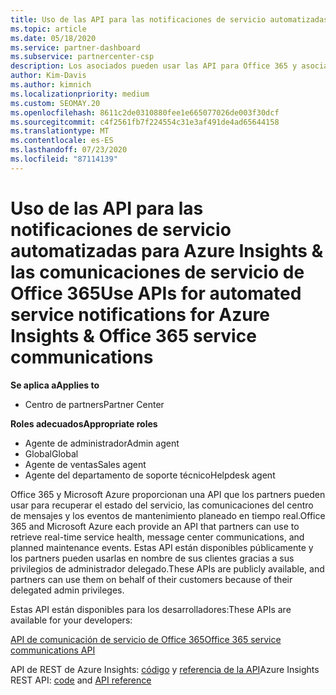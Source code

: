 ```yaml
---
title: Uso de las API para las notificaciones de servicio automatizadas
ms.topic: article
ms.date: 05/18/2020
ms.service: partner-dashboard
ms.subservice: partnercenter-csp
description: Los asociados pueden usar las API para Office 365 y asociados de Microsoft Azure para el estado del servicio en tiempo real, las comunicaciones del centro de mensajes y los eventos de mantenimiento planeado.
author: Kim-Davis
ms.author: kimnich
ms.localizationpriority: medium
ms.custom: SEOMAY.20
ms.openlocfilehash: 8611c2de0310880fee1e665077026de003f30dcf
ms.sourcegitcommit: c4f2561fb7f224554c31e3af491de4ad65644158
ms.translationtype: MT
ms.contentlocale: es-ES
ms.lasthandoff: 07/23/2020
ms.locfileid: "87114139"
---
```

# <a name="use-apis-for-automated-service-notifications-for-azure-insights--office-365-service-communications"></a><span data-ttu-id="66b2a-103">Uso de las API para las notificaciones de servicio automatizadas para Azure Insights & las comunicaciones de servicio de Office 365</span><span class="sxs-lookup"><span data-stu-id="66b2a-103">Use APIs for automated service notifications for Azure Insights & Office 365 service communications</span></span>

<span data-ttu-id="66b2a-104">**Se aplica a**</span><span class="sxs-lookup"><span data-stu-id="66b2a-104">**Applies to**</span></span>

-  <span data-ttu-id="66b2a-105">Centro de partners</span><span class="sxs-lookup"><span data-stu-id="66b2a-105">Partner Center</span></span>

<span data-ttu-id="66b2a-106">**Roles adecuados**</span><span class="sxs-lookup"><span data-stu-id="66b2a-106">**Appropriate roles**</span></span>

- <span data-ttu-id="66b2a-107">Agente de administrador</span><span class="sxs-lookup"><span data-stu-id="66b2a-107">Admin agent</span></span>
- <span data-ttu-id="66b2a-108">Global</span><span class="sxs-lookup"><span data-stu-id="66b2a-108">Global</span></span> 
- <span data-ttu-id="66b2a-109">Agente de ventas</span><span class="sxs-lookup"><span data-stu-id="66b2a-109">Sales agent</span></span>
- <span data-ttu-id="66b2a-110">Agente del departamento de soporte técnico</span><span class="sxs-lookup"><span data-stu-id="66b2a-110">Helpdesk agent</span></span>

<span data-ttu-id="66b2a-111">Office 365 y Microsoft Azure proporcionan una API que los partners pueden usar para recuperar el estado del servicio, las comunicaciones del centro de mensajes y los eventos de mantenimiento planeado en tiempo real.</span><span class="sxs-lookup"><span data-stu-id="66b2a-111">Office 365 and Microsoft Azure each provide an API that partners can use to retrieve real-time service health, message center communications, and planned maintenance events.</span></span> <span data-ttu-id="66b2a-112">Estas API están disponibles públicamente y los partners pueden usarlas en nombre de sus clientes gracias a sus privilegios de administrador delegado.</span><span class="sxs-lookup"><span data-stu-id="66b2a-112">These APIs are publicly available, and partners can use them on behalf of their customers because of their delegated admin privileges.</span></span>

<span data-ttu-id="66b2a-113">Estas API están disponibles para los desarrolladores:</span><span class="sxs-lookup"><span data-stu-id="66b2a-113">These APIs are available for your developers:</span></span>

[<span data-ttu-id="66b2a-114">API de comunicación de servicio de Office 365</span><span class="sxs-lookup"><span data-stu-id="66b2a-114">Office 365 service communications API</span></span>](https://go.microsoft.com/fwlink/p/?LinkId=616899)

<span data-ttu-id="66b2a-115">API de REST de Azure Insights: [código](https://go.microsoft.com/fwlink/p/?LinkId=617299) y [referencia de la API](https://go.microsoft.com/fwlink/p/?LinkId=617300)</span><span class="sxs-lookup"><span data-stu-id="66b2a-115">Azure Insights REST API: [code](https://go.microsoft.com/fwlink/p/?LinkId=617299) and [API reference](https://go.microsoft.com/fwlink/p/?LinkId=617300)</span></span>

 

 



